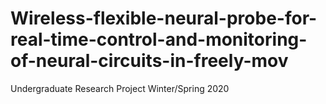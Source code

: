 # Wireless-flexible-neural-probe-for-real-time-control-and-monitoring-of-neural-circuits-in-freely-mov
Undergraduate Research Project Winter/Spring 2020

